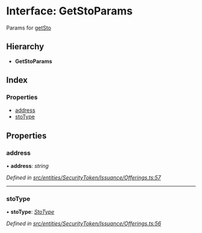 # Interface: GetStoParams

Params for [getSto](../classes/entities.securitytoken.issuance.offerings.md#getsto)

## Hierarchy

* **GetStoParams**

## Index

### Properties

* [address](entities.securitytoken.issuance.getstoparams.md#address)
* [stoType](entities.securitytoken.issuance.getstoparams.md#stotype)

## Properties

###  address

• **address**: *string*

*Defined in [src/entities/SecurityToken/Issuance/Offerings.ts:57](https://github.com/PolymathNetwork/polymath-sdk/blob/454d285/src/entities/SecurityToken/Issuance/Offerings.ts#L57)*

___

###  stoType

• **stoType**: *[StoType](../enums/_types_index_.stotype.md)*

*Defined in [src/entities/SecurityToken/Issuance/Offerings.ts:56](https://github.com/PolymathNetwork/polymath-sdk/blob/454d285/src/entities/SecurityToken/Issuance/Offerings.ts#L56)*
